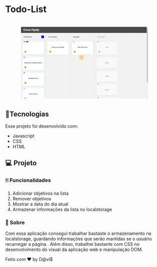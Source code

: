 # Todo-List


<h1 align="center">
  <img  src="https://github.com/Spinnafre/Pipefy-simple-Clone/blob/master/pipefy.gif" alt="gif do app" width=80% height=80%>
</h1>



## :card_index:Tecnologias

Esse projeto foi desenvolvido com:

- Javascript 
- CSS
- HTML



## 💻 Projeto
### :mahjong: Funcionalidades

1. Adicionar objetivos na lista
2. Remover objetivos 
3. Mostrar a data do dia atual
4. Armazenar informações da lista no localstorage





### :dart: Sobre
Com essa aplicação consegui trabalhar bastaste o armazenamento na localstorage, guardando informações que serão mantidas se o usuário recarregar a página . Além disso, trabalhei bastante com CSS no desenvolvimento do visual da aplicação web e manipulação DOM. 






Feito com ♥ by D@vi$
